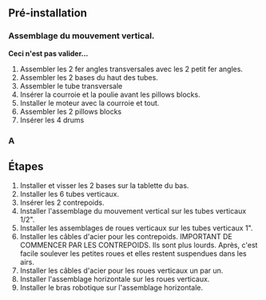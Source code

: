 ## Pré-installation

### Assemblage du mouvement vertical.

**Ceci n'est pas valider...**

1. Assembler les 2 fer angles transversales avec les 2 petit fer angles.
1. Assembler les 2 bases du haut des tubes.
1. Assembler le tube transversale
1. Insérer la courroie et la poulie avant les pillows blocks.
1. Installer le moteur avec la courroie et tout.
1. Assembler les 2 pillows blocks
1. Insérer les 4 drums

### A

## Étapes

1. Installer et visser les 2 bases sur la tablette du bas.
1. Installer les 6 tubes verticaux.
1. Insérer les 2 contrepoids.
1. Installer l'assemblage du mouvement vertical sur les tubes verticaux 1/2".
1. Installer les assemblages de roues verticaux sur les tubes verticaux 1".
1. Installer les câbles d'acier pour les contrepoids.
IMPORTANT DE COMMENCER PAR LES CONTREPOIDS. Ils sont plus lourds. Après, c'est facile soulever les petites roues et elles restent suspendues dans les airs.
1. Installer les câbles d'acier pour les roues verticaux un par un.
1. Installer l'assemblage horizontale sur les roues verticaux.
1. Installer le bras robotique sur l'assemblage horizontale.
